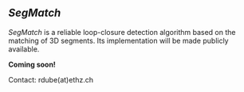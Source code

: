 ## *SegMatch*

*SegMatch* is a reliable loop-closure detection algorithm based on the matching of 3D segments. Its implementation will be made publicly available.

**Coming soon!**

Contact: rdube(at)ethz.ch
